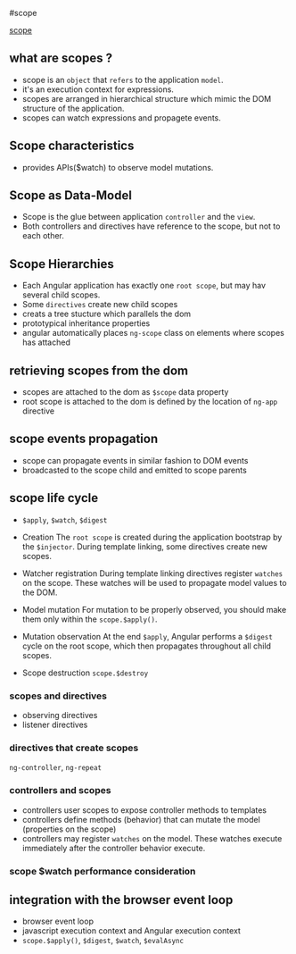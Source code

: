 #scope

[scope](http://docs.angularjs.org/guide/scope)

## what are scopes ?
* scope is an `object` that `refers` to the application `model`.
* it's an execution context for expressions.
* scopes are arranged in hierarchical structure which mimic the DOM structure of the application.
* scopes can watch expressions and propagete events.


## Scope characteristics
* provides APIs($watch) to observe model mutations.


## Scope as Data-Model
* Scope is the glue between application `controller` and the `view`.
* Both controllers and directives have reference to the scope, but not to each other.


## Scope Hierarchies
* Each Angular application has exactly one `root scope`, but may hav several child scopes.
* Some `directives` create new child scopes
* creats a tree stucture which parallels the dom
* prototypical inheritance properties
* angular automatically places `ng-scope` class on elements where scopes has attached


## retrieving scopes from the dom
* scopes are attached to the dom as `$scope` data property
* root scope is attached to the dom is defined by the location of `ng-app` directive

## scope events propagation
* scope can propagate events in similar fashion to DOM events
* broadcasted to the scope child and emitted to scope parents

## scope life cycle

* `$apply`, `$watch`, `$digest`

* Creation
  The `root scope` is created during the application bootstrap by the `$injector`. During template
  linking, some directives create new scopes.

* Watcher registration
  During template linking directives register `watches` on the scope. These watches will be used to propagate
  model values to the DOM.

* Model mutation
  For mutation to be properly observed, you should make them only within the `scope.$apply()`.

* Mutation observation
  At the end `$apply`, Angular performs a `$digest` cycle on the root scope, which then propagates throughout
  all child scopes.

* Scope destruction
  `scope.$destroy`

### scopes and directives
* observing directives
* listener directives

### directives that create scopes
`ng-controller`, `ng-repeat`

### controllers and scopes
* controllers user scopes to expose controller methods to templates
* controllers define methods (behavior) that can mutate the model (properties on the scope)
* controllers may register `watches` on the model. These watches execute immediately after the controller behavior execute.

### scope $watch performance consideration

## integration with the browser event loop
* browser event loop
* javascript execution context and Angular execution context
* `scope.$apply()`, `$digest`, `$watch`, `$evalAsync`

